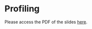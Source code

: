 # Profiling

Please access the PDF of the slides [here](https://github.com/henryiii/se-for-sci/blob/main/content/week11/Parallel_Programming_Intro.pdf).
